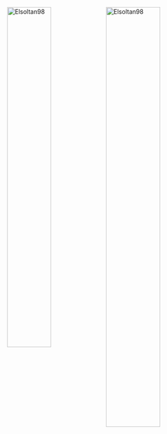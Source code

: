 <div> <img width="45%" align="left" src="https://github-readme-stats.vercel.app/api/top-langs?username=Elsoltan98&show_icons=true&locale=en&layout=compact" alt="Elsoltan98" /> <img width="50%" src="https://github-readme-streak-stats.herokuapp.com/?user=Elsoltan98&" alt="Elsoltan98" /> </div>
